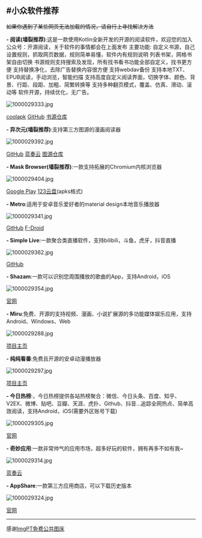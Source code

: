 #小众软件推荐
---
~~如果你遇到了某些网页无法加载的情况，请自行上寻找解决方法~~

**- 阅读(墙裂推荐)**:这是一款使用Kotlin全新开发的开源的阅读软件，欢迎您的加入
公众号：开源阅读，关于软件的事情都会在上面发布
主要功能:
自定义书源，自己设置规则，抓取网页数据，规则简单易懂，软件内有规则说明
列表书架，网格书架自由切换
书源规则支持搜索及发现，所有找书看书功能全部自定义，找书更方便
支持替换净化，去除广告替换内容很方便
支持webdav备份
支持本地TXT、EPUB阅读，手动浏览，智能扫描
支持高度自定义阅读界面，切换字体、颜色、背景、行距、段距、加粗、简繁转换等
支持多种翻页模式，覆盖、仿真、滑动、滚动等
软件开源，持续优化，无广告。

![1000029333.jpg](https://img1.imgtp.com/2023/08/23/JprKQquH.jpg)

[coolapk](https://www.coolapk.com/apk/io.legado.app.release)
[GitHub](https://github.com/gedoor/legado)
[书源仓库](https://www.yckceo.com/?ref=www.tboxn.com)

**- 异次元(墙裂推荐)**:支持第三方图源的漫画阅读器

![1000029392.jpg](https://img1.imgtp.com/2023/08/23/re2siY5L.jpg)

[GitHub](https://github.com/FaIryFlower/FairyFlower.github.io/tree/master)
[蓝奏云](https://www.lanzoux.com/b595600)
[图源仓库](https://www.yckceo.com/?ref=www.tboxn.com)

**- Mask Browser(墙裂推荐)**:一款支持拓展的Chromium内核浏览器

![1000029404.jpg](https://img1.imgtp.com/2023/08/23/AEPpJoWD.jpg)

[Google Play](https://play.google.com/store/apps/details?id=net.maskbrowser.browser)
[123云盘](https://www.123pan.com/s/tP3DVv-2ulsH.html)(apks格式)

**- Metro**:适用于安卓音乐爱好者的material design本地音乐播放器

![1000029341.jpg](https://img1.imgtp.com/2023/08/23/riSwqddc.jpg)

[GitHub](https://github.com/MuntashirAkon/Metro/releases)
[F-Droid](https://f-droid.org/en/packages/io.github.muntashirakon.Music/)

**- Simple Live**:一款聚合类直播软件，支持bilibili，斗鱼，虎牙，抖音直播

![1000029362.jpg](https://img1.imgtp.com/2023/08/23/DwDmGUIC.jpg)

[GitHub](https://github.com/xiaoyaocz/dart_simple_live/releases)

**- Shazam**:一款可以识别您周围播放的歌曲的App，支持Android，iOS

![1000029354.jpg](https://img1.imgtp.com/2023/08/23/qT8TBgiZ.jpg)

[官网](https://www.shazam.com/zh)

**- Miru**:免费、开源的支持视频、漫画、小说扩展源的多功能媒体娱乐应用，支持 Android、Windows、Web

![1000029288.jpg](https://img1.imgtp.com/2023/08/23/fiacGZ9l.jpg)

[项目主页](https://miru.js.org/)

**- 纯纯看番**:免费且开源的安卓动漫播放器

![1000029297.jpg](https://img1.imgtp.com/2023/08/23/Qqt3Bgq6.jpg)

[项目主页](https://easybangumi.org/zh/)

**- 今日热榜**:，今日热榜提供各站热榜聚合：微信、今日头条、百度、知乎、V2EX、微博、贴吧、豆瓣、天涯、虎扑、Github、抖音...追踪全网热点、简单高效阅读，支持Android，iOS(需要外区账号下载)

![1000029305.jpg](https://img1.imgtp.com/2023/08/23/mwKHMsQR.jpg)

[官网](https://tophub.today/app)

**- 奇妙应用**:一款非常帅气的应用市场，超多好玩的软件，拥有再多不如有我~

![1000029314.jpg](https://img1.imgtp.com/2023/08/23/jBphLvqf.jpg)

[蓝奏云](https://magicalapp.lanzoul.com/ijmgF15vt2ji)

**- AppShare**:一款第三方应用商店，可以下载历史版本

![1000029324.jpg](https://img1.imgtp.com/2023/08/23/lxqh0dIq.jpg)

[官网](https://appshare.muge.info/index.html)

---

感谢[ImgPT免费公共图床](https://www.imgtp.com/)
